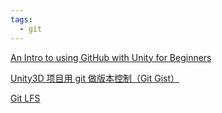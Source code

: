 ```yaml
---
tags:
  - git
---
```


[An Intro to using GitHub with Unity for Beginners](https://github.com/orgs/community/discussions/56071)

[Unity3D 项目用 git 做版本控制（Git Gist）](https://gist.github.com/yubaoliu/b6767dc37e1b18aa311bf65581431959)

[Git LFS](https://git-lfs.com/)